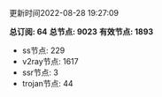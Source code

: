 更新时间2022-08-28 19:27:09

**总订阅: 64**
**总节点: 9023**
**有效节点: 1893**
- ss节点: 229
- v2ray节点: 1617
- ssr节点: 3
- trojan节点: 44
